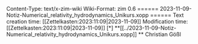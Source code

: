 Content-Type: text/x-zim-wiki
Wiki-Format: zim 0.6
====== 2023-11-09-Notiz-Numerical_relativity_hydrodynamics_Unikurs.xopp ======
Text creation time: [[Zettelkasten:2023:11:09|2023-11-09]] Modification time: [[Zettelkasten:2023:11:09|2023-11-09]]
[*] **[[../2023-11-09-Notiz-Numerical_relativity_hydrodynamics_Unikurs.xopp]] **
Christian Gößl
